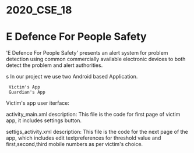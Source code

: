 # 2020_CSE_18
# E Defence For People Safety
'E Defence For People Safety' presents an alert system for problem detection using common commercially available electronic devices to both detect the problem and alert authorities.

s
 In our project we use two Android based Application.
     
     Victim's App
     Guardian's App
 
 Victim's app user iterface:
 
 activity_main.xml description:
 This file is the code for first page of victim app, it includes settings button. 
 
 settigs_activity.xml description:
 This file is the code for the next page of the app, which includes edit textpreferences for threshold value and first,second,third mobile numbers as per victim's choice.
